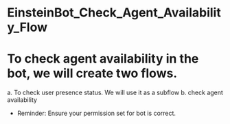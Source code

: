 # EinsteinBot_Check_Agent_Availability_Flow

<h1>To check agent availability in the bot, we will create two flows.</h1>
a. To check user presence status. We will use it as a subflow
b. check agent availability


- Reminder: Ensure your permission set for bot is correct.

